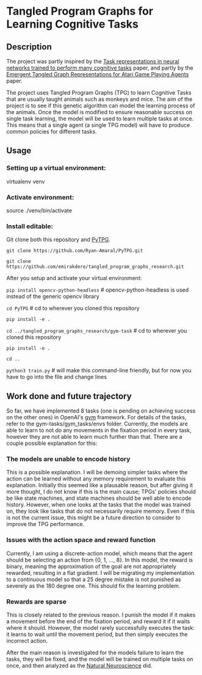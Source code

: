 # Tangled Program Graphs for Learning Cognitive Tasks

## Description

The project was partly inspired by the [Task representations in neural networks trained to perform many cognitive tasks](https://doi.org/10.1038/s41593-018-0310-2) paper, and partly by the [Emergent Tangled Graph Representations for Atari Game Playing Agents](http://link.springer.com/chapter/10.1007/978-3-319-55696-3_5) paper.

The project uses Tangled Program Graphs (TPG) to learn Cognitive Tasks that are usually taught animals such as monkeys and mice. The aim of the project is to see if this genetic algorithm can model the learning process of the animals. Once the model is modified to ensure reasonable success on single task learning, the model will be used to learn multiple tasks at once. This means that a single agent (a single TPG model) will have to produce common policies for different tasks.

## Usage

### Setting up a virtual environment:

virtualenv venv

### Activate environment:

source ./venv/bin/activate

### Install editable:

Git clone both this repository and [PyTPG](https://github.com/Ryan-Amaral/PyTPG). 

`git clone https://github.com/Ryan-Amaral/PyTPG.git`

`git clone https://github.com/emirakdere/tangled_program_graphs_research.git`

After you setup and activate your virtual environment:

`pip install opencv-python-headless` # opencv-python-headless is used instead of the generic opencv library

`cd PyTPG` # cd to wherever you cloned this repository

`pip install -e .`

`cd ../tangled_program_graphs_research/gym-task` # cd to wherever you cloned this repository

`pip install -e .`

`cd ..`

`python3 train.py` # will make this command-line friendly, but for now you have to go into the file and change lines



## Work done and future trajectory

So far, we have implemented 8 tasks (one is pending on achieving success on the other ones) in OpenAI's [gym](https://gym.openai.com/docs/) framework. For details of the tasks, refer to the gym-tasks/gym_tasks/envs folder. Currently, the models are able to learn to not do any movements in the fixation period in every task, however they are not able to learn much further than that. There are a couple possible explanation for this:

### The models are unable to encode history

This is a possible explanation. I will be demoing simpler tasks where the action can be learned without any memory requirement to evaluate this explanation. Initially this seemed like a plausable reason, but after giving it more thought, I do not know if this is the main cause; TPGs' policies should be like state machines, and state machines should be well able to encode history. However, when one looks at the tasks that the model was trained on, they look like tasks that do not necessarily require memory. Even if this is not the current issue, this might be a future direction to consider to improve the TPG performance.

### Issues with the action space and reward function

Currently, I am using a discrete-action model, which means that the agent should be selecting an action from {0, 1, ..., 8}. In this model, the reward is binary, meaning the approximation of the goal are not appropriately rewarded, resulting in a flat gradient. I will be migrating my implementation to a continuous model so that a 25 degree mistake is not punished as severely as the 180 degree one. This should fix the learning problem.

### Rewards are sparse

This is closely related to the previous reason. I punish the model if it makes a movement before the end of the fixation period, and reward it if it waits where it should. However, the model rarely successfully executes the task: it learns to wait until the movement period, but then simply executes the incorrect action. 

After the main reason is investigated for the models failure to learn the tasks, they will be fixed, and the model will be trained on multiple tasks on once, and then analyzed as the [Natural Neuroscience](https://doi.org/10.1038/s41593-018-0310-2) did. 

